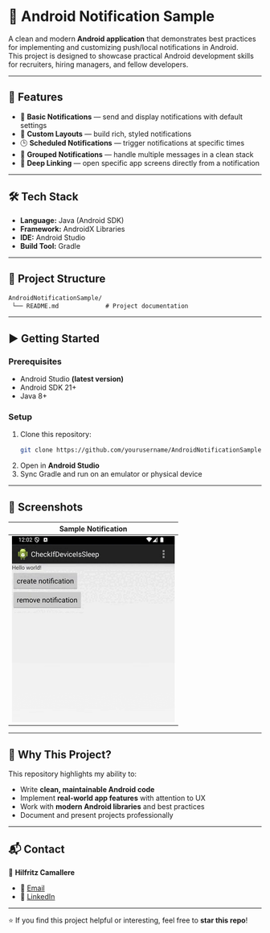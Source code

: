# 📱 Android Notification Sample

A clean and modern **Android application** that demonstrates best practices for implementing and customizing push/local notifications in Android.  
This project is designed to showcase practical Android development skills for recruiters, hiring managers, and fellow developers.

---

## 🚀 Features

- 🔔 **Basic Notifications** — send and display notifications with default settings  
- 🎨 **Custom Layouts** — build rich, styled notifications  
- 🕒 **Scheduled Notifications** — trigger notifications at specific times  
- 📂 **Grouped Notifications** — handle multiple messages in a clean stack  
- 🔗 **Deep Linking** — open specific app screens directly from a notification  

---

## 🛠 Tech Stack

- **Language:** Java (Android SDK)  
- **Framework:** AndroidX Libraries  
- **IDE:** Android Studio  
- **Build Tool:** Gradle  

---

## 📂 Project Structure

```
AndroidNotificationSample/
 └── README.md             # Project documentation
```

---

## ▶️ Getting Started

### Prerequisites
- Android Studio **(latest version)**
- Android SDK 21+
- Java 8+

### Setup
1. Clone this repository:
   ```bash
   git clone https://github.com/yourusername/AndroidNotificationSample.git
   ```
2. Open in **Android Studio**  
3. Sync Gradle and run on an emulator or physical device

---

## 📸 Screenshots

| Sample Notification           |
|-------------------------------|
| ![Sample](docs/animation.gif) |

---

## 🎯 Why This Project?

This repository highlights my ability to:
- Write **clean, maintainable Android code**  
- Implement **real-world app features** with attention to UX  
- Work with **modern Android libraries** and best practices  
- Document and present projects professionally  

---

## 📬 Contact

👤 **Hilfritz Camallere**  
- 📧 [Email](mailto:camallere_h@yahoo.com.ph)  
- 💼 [LinkedIn](https://www.linkedin.com/in/hilfritzcamallere/)  

---

⭐ If you find this project helpful or interesting, feel free to **star this repo**!
